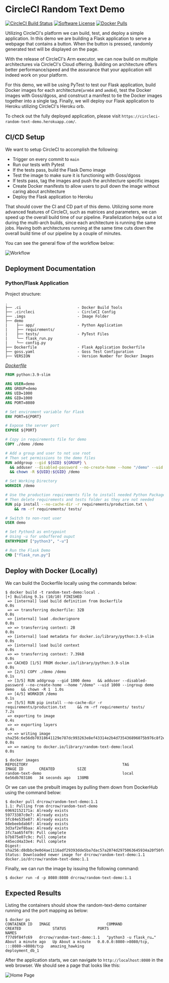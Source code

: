 # CircleCI Random Text Demo
[![CircleCI Build Status](https://circleci.com/gh/Dr-Crow/circleci-random-text-demo.svg?style=shield)](https://circleci.com/gh/Dr-Crow/circleci-random-text-demo) [![Software License](https://img.shields.io/badge/license-MIT-blue.svg)](https://raw.githubusercontent.com/Dr-Crow/circleci-random-text-demo/main/LICENSE) [![Docker Pulls](https://img.shields.io/docker/pulls/drcrow/random-text-demo)](https://hub.docker.com/r/drcrow/random-text-demo)

Utilizing CircleCI's platform we can build, test, and deploy a simple application. In this demo we are building a
Flask application to serve a webpage that contains a button. When the button is pressed, randomly generated text will be
displayed on the page.

With the release of CircleCI's Arm executor, we can now build on multiple architectures via CircleCI's Cloud offering.
Building on architecture offers better performance/speed and the assurance that your application will indeed work on your platform.

For this demo, we will be using PyTest to test our Flask application, build Docker images for each architecture(`arm64` and `amd64`),
test the Docker images with Goss/dgoss, and construct a manifest to tie the Docker images together into a single tag.
Finally, we will deploy our Flask application to Heroku utilizing CircleCI's Heroku orb.

To check out the fully deployed application, please visit `https://circleci-random-text-demo.herokuapp.com/`.

## CI/CD Setup

We want to setup CircleCI to accomplish the following:

- Trigger on every commit to `main`
- Run our tests with Pytest
- If the tests pass, build the Flask Demo image
- Test the image to make sure it is functioning with Goss/dgoss
- If tests pass, tag the images and push the architecture specific images
- Create Docker manifests to allow users to pull down the image without caring about architecture
- Deploy the Flask application to Heroku

That should cover the CI and CD part of this demo. Utilizing some more advanced features of CircleCI, such as matrices
and parameters, we can speed up the overall build time of our pipeline. Parallelization helps out a lot during the 
multi-arch builds, since each architecture is running the same jobs. Having both architectures running at the same time
cuts down the overall build time of our pipeline by a couple of minutes. 

You can see the general flow of the workflow below:

![Workflow](/.img/workflow.PNG?raw=true "Workflow")


## Deployment Documentation

### Python/Flask Application

Project structure:

```
.
├── .ci                         - Docker Build Tools
├── .circleci                   - CircleCI Config
├── .imgs                       - Image Folder
├── demo
|    ├── app/                   - Python Application
|    ├── requirements/
|    ├── tests/                 - PyTest Files
|    └── flask_run.py
|    └── config.py
├── Dockerfile                  - Flask Application Dockerfile
├── goss.yaml                   - Goss Test Configuration
├── VERSION                     - Version Number for Docker Images

```

[_Dockerfile_](Dockerfile)

```dockerfile
FROM python:3.9-slim

ARG USER=demo
ARG GROUP=demo
ARG UID=1000
ARG GID=1000
ARG PORT=8080

# Set enviroment variable for Flask
ENV PORT=${PORT}

# Expose the server port
EXPOSE ${PORT}

# Copy in requirements file for demo
COPY ./demo /demo

# Add a group and user to not use root
# Then set permissions to the demo files
RUN addgroup --gid ${GID} ${GROUP} \
  && adduser --disabled-password --no-create-home --home "/demo" --uid ${UID} --ingroup ${GROUP} ${USER} \
  && chown -R ${UID}:${GID} /demo

# Set Working Directory
WORKDIR /demo

# Use the production requirements file to install needed Python Packages
# Then delete requirements and tests folder as they are not needed
RUN pip install --no-cache-dir -r requirements/production.txt \
    && rm -rf requirements/ tests/

# Switch to non-root user
USER demo

# Set Python3 as entrypoint
# Using -u for unbuffered ouput
ENTRYPOINT ["python3", "-u"]

# Run the Flask Demo
CMD ["flask_run.py"]
```


## Deploy with Docker (Locally)
We can build the Dockerfile locally using the commands below:

```
$ docker build -t random-text-demo:local . 
[+] Building 9.1s (10/10) FINISHED
 => [internal] load build definition from Dockerfile                                                                                                    0.0s
 => => transferring dockerfile: 32B                                                                                                                     0.0s
 => [internal] load .dockerignore                                                                                                                       0.0s
 => => transferring context: 2B                                                                                                                         0.0s
 => [internal] load metadata for docker.io/library/python:3.9-slim                                                                                      0.0s
 => [internal] load build context                                                                                                                       0.0s
 => => transferring context: 7.39kB                                                                                                                     0.0s
 => CACHED [1/5] FROM docker.io/library/python:3.9-slim                                                                                                 0.0s
 => [2/5] COPY ./demo /demo                                                                                                                             0.1s
 => [3/5] RUN addgroup --gid 1000 demo   && adduser --disabled-password --no-create-home --home "/demo" --uid 1000 --ingroup demo demo   && chown -R 1  1.0s
 => [4/5] WORKDIR /demo                                                                                                                                 0.1s
 => [5/5] RUN pip install --no-cache-dir -r requirements/production.txt     && rm -rf requirements/ tests/                                              7.2s
 => exporting to image                                                                                                                                  0.4s
 => => exporting layers                                                                                                                                 0.4s
 => => writing image sha256:6e56db70318641129e787dc993263e8ef43314e2b4d735436896075b976c8f2e                                                            0.0s
 => => naming to docker.io/library/random-text-demo:local                                                                                               0.0s

$ docker images
REPOSITORY                                          TAG            IMAGE ID       CREATED          SIZE
random-text-demo                                    local          6e56db703186   34 seconds ago   138MB
```

Or we can use the prebuilt images by pulling them down from DockerHub using the command below:

```
$ docker pull drcrow/random-text-demo:1.1
1.1: Pulling from drcrow/random-text-demo
69692152171a: Already exists                                                                                                                                 59773387c0e7: Already exists                                                                                                                                 3fc84e535e87: Already exists                                                                                                                                 68ebeebdab6f: Already exists                                                                                                                                 3d3af2ef8baa: Already exists                                                                                                                                 3fc7aa65f4f9: Pull complete                                                                                                                                  b7b875e07c9c: Pull complete                                                                                                                                  445ecd4a33e4: Pull complete                                                                                                                                  Digest: sha256:d8dbbc9e0d4ae1116adf29393dde5ba7dac57a2074d2975063645934a20f50fd
Status: Downloaded newer image for drcrow/random-text-demo:1.1
docker.io/drcrow/random-text-demo:1.1
```

Finally, we can run the image by issuing the following command:

```
$ docker run -d -p 8080:8080 drcrow/random-text-demo:1.1
```

## Expected Results

Listing the containers should show the random-text-demo container running and the port mapping as below:

```
$ docker ps
CONTAINER ID   IMAGE                         COMMAND                  CREATED              STATUS              PORTS                                       NAMES
f77d9f84fc69   drcrow/random-text-demo:1.1   "python3 -u flask_ru…"   About a minute ago   Up About a minute   0.0.0.0:8080->8080/tcp, :::8080->8080/tcp   amazing_hawking                             deployment_db_1
```

After the application starts, we can navigate to `http://localhost:8080` in the web browser. We should see a page
that looks like this:

![Home Page](/.img/home_page.PNG?raw=true "Home Page")